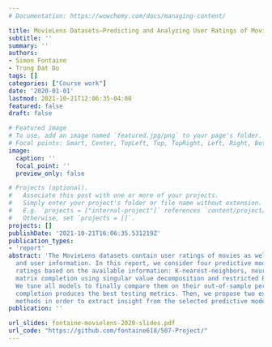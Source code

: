 ```yaml
---
# Documentation: https://wowchemy.com/docs/managing-content/

title: MovieLens Datasets—Predicting and Analyzing User Ratings of Movies
subtitle: ''
summary: ''
authors:
- Simon Fontaine
- Trong Dat Do
tags: []
categories: ["Course work"]
date: '2020-01-01'
lastmod: 2021-10-21T12:06:35-04:00
featured: false
draft: false

# Featured image
# To use, add an image named `featured.jpg/png` to your page's folder.
# Focal points: Smart, Center, TopLeft, Top, TopRight, Left, Right, BottomLeft, Bottom, BottomRight.
image:
  caption: ''
  focal_point: ''
  preview_only: false

# Projects (optional).
#   Associate this post with one or more of your projects.
#   Simply enter your project's folder or file name without extension.
#   E.g. `projects = ["internal-project"]` references `content/project/deep-learning/index.md`.
#   Otherwise, set `projects = []`.
projects: []
publishDate: '2021-10-21T16:06:35.531219Z'
publication_types:
- 'report'
abstract: 'The MovieLens datasets contain user ratings of movies as well as movie
  and user information. In this report, we consider four predictive models of the
  ratings based on the available information: K-nearest-neighbors, neural networks,
  matrix completion using singular value decomposition and restricted Bolztmann machine.
  We tune all models to finally compare them on their out-of-sample performance: matrix
  completion produces the best testing metrics. Then, we propose two exploratory analysis
  methods in order to extract insight from the selected predictive model.'
publication: ''

url_slides: fontaine-movielens-2020-slides.pdf
url_code: "https://github.com/fontaine618/507-Project/"
---
```

